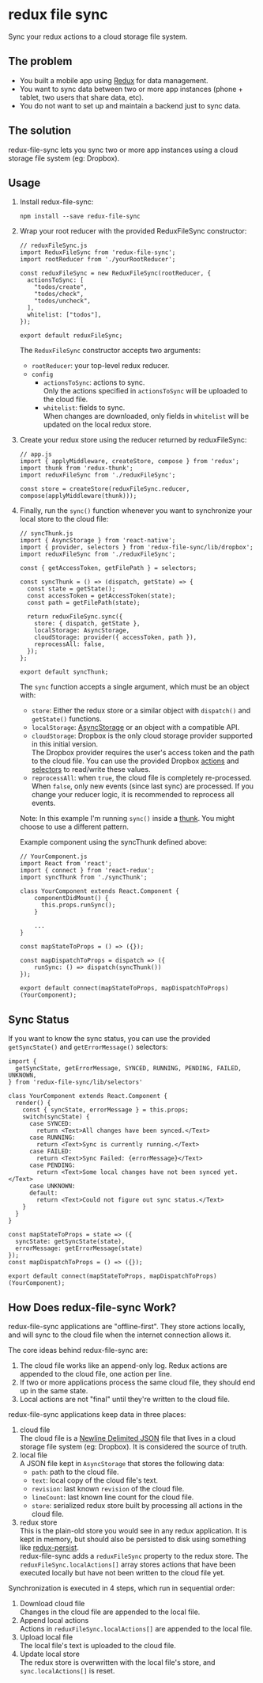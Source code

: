 # redux file sync
Sync your redux actions to a cloud storage file system.

## The problem
- You built a mobile app using [Redux](https://redux.js.org/) for data management.
- You want to sync data between two or more app instances (phone + tablet, two users that share data, etc).
- You do not want to set up and maintain a backend just to sync data.

## The solution
redux-file-sync lets you sync two or more app instances using a cloud storage file system (eg: Dropbox).

## Usage
1. Install redux-file-sync:
    ```
    npm install --save redux-file-sync
    ```

2. Wrap your root reducer with the provided ReduxFileSync constructor:
    ```
    // reduxFileSync.js
    import ReduxFileSync from 'redux-file-sync';
    import rootReducer from './yourRootReducer';

    const reduxFileSync = new ReduxFileSync(rootReducer, {
      actionsToSync: [
        "todos/create",
        "todos/check",
        "todos/uncheck",
      ],
      whitelist: ["todos"],
    });

    export default reduxFileSync;
    ```

    The `ReduxFileSync` constructor accepts two arguments:
    - `rootReducer`: your top-level redux reducer.
    - `config`
      - `actionsToSync`: actions to sync.  
      Only the actions specified in `actionsToSync` will be uploaded to the cloud file.
      - `whitelist`: fields to sync.  
      When changes are downloaded, only fields in `whitelist` will be updated on the local redux store.

3. Create your redux store using the reducer returned by reduxFileSync:

    ```
    // app.js
    import { applyMiddleware, createStore, compose } from 'redux';
    import thunk from 'redux-thunk';
    import reduxFileSync from './reduxFileSync';

    const store = createStore(reduxFileSync.reducer, compose(applyMiddleware(thunk)));
    ```

4. Finally, run the `sync()` function whenever you want to synchronize your local store to the cloud file:
    ```
    // syncThunk.js
    import { AsyncStorage } from 'react-native';
    import { provider, selectors } from 'redux-file-sync/lib/dropbox';
    import reduxFileSync from './reduxFileSync';

    const { getAccessToken, getFilePath } = selectors;

    const syncThunk = () => (dispatch, getState) => {
      const state = getState();
      const accessToken = getAccessToken(state);
      const path = getFilePath(state);

      return reduxFileSync.sync({
        store: { dispatch, getState },
        localStorage: AsyncStorage,
        cloudStorage: provider({ accessToken, path }),
        reprocessAll: false,
      });
    };

    export default syncThunk;
    ```

    The `sync` function accepts a single argument, which must be an object with:
    - `store`: Either the redux store or a similar object with `dispatch()` and `getState()` functions.
    - `localStorage`: [AsyncStorage](https://facebook.github.io/react-native/docs/asyncstorage) or an object with a compatible API.
    - `cloudStorage`: Dropbox is the only cloud storage provider supported in this initial version.  
        The Dropbox provider requires the user's access token and the path to the cloud file. You can use the provided Dropbox [actions](https://github.com/alexishevia/redux-file-sync/blob/master/src/dropbox/actions.js) and [selectors](https://github.com/alexishevia/redux-file-sync/blob/master/src/dropbox/selectors.js) to read/write these values.  
    - `reprocessAll`: when `true`, the cloud file is completely re-processed. When `false`, only new events (since last sync) are processed. If you change your reducer logic, it is recommended to reprocess all events.

    Note: In this example I'm running `sync()` inside a [thunk](https://github.com/reduxjs/redux-thunk). You might choose to use a different pattern.

    Example component using the syncThunk defined above:

    ```
    // YourComponent.js
    import React from 'react';
    import { connect } from 'react-redux';
    import syncThunk from './syncThunk';

    class YourComponent extends React.Component {
        componentDidMount() {
          this.props.runSync();
        }

        ...
    }

    const mapStateToProps = () => ({});

    const mapDispatchToProps = dispatch => ({
        runSync: () => dispatch(syncThunk())
    });

    export default connect(mapStateToProps, mapDispatchToProps)(YourComponent);
    ```

## Sync Status
If you want to know the sync status, you can use the provided `getSyncState()` and `getErrorMessage()` selectors:

```
import {
  getSyncState, getErrorMessage, SYNCED, RUNNING, PENDING, FAILED, UNKNOWN,
} from 'redux-file-sync/lib/selectors'

class YourComponent extends React.Component {
  render() {
    const { syncState, errorMessage } = this.props;
    switch(syncState) {
      case SYNCED:
        return <Text>All changes have been synced.</Text>
      case RUNNING:
        return <Text>Sync is currently running.</Text>
      case FAILED:
        return <Text>Sync Failed: {errorMessage}</Text>
      case PENDING:
        return <Text>Some local changes have not been synced yet.</Text>
      case UNKNOWN:
      default:
        return <Text>Could not figure out sync status.</Text>
    }
  }
}

const mapStateToProps = state => ({
  syncState: getSyncState(state),
  errorMessage: getErrorMessage(state)
});
const mapDispatchToProps = () => ({});

export default connect(mapStateToProps, mapDispatchToProps)(YourComponent);
```

## How Does redux-file-sync Work?
redux-file-sync applications are "offline-first". They store actions locally,
and will sync to the cloud file when the internet connection allows it.

The core ideas behind redux-file-sync are:
1. The cloud file works like an append-only log. Redux actions are appended to the cloud file, one action per line.
2. If two or more applications process the same cloud file, they should end up in the same state.
3. Local actions are not "final" until they're written to the cloud file.

redux-file-sync applications keep data in three places:

1. cloud file  
   The cloud file is a [Newline Delimited JSON](http://ndjson.org/) file that lives
   in a cloud storage file system (eg: Dropbox). It is considered the source of truth.
2. local file  
   A JSON file kept in `AsyncStorage` that stores the following data:
   - `path`: path to the cloud file.
   - `text`: local copy of the cloud file's text.
   - `revision`: last known `revision` of the cloud file.
   - `lineCount`: last known line count for the cloud file.
   - `store`: serialized redux store built by processing all actions in the cloud file.
3. redux store  
   This is the plain-old store you would see in any redux application. It is kept in memory, but should also be persisted to disk using  something like [redux-persist](https://github.com/rt2zz/redux-persist).  
   redux-file-sync adds a `reduxFileSync` property to the redux store. The `reduxFileSync.localActions[]` array stores actions that have been executed locally but have not been written to the cloud file yet.

Synchronization is executed in 4 steps, which run in sequential order:

1. Download cloud file  
    Changes in the cloud file are appended to the local file.
2. Append local actions  
    Actions in `reduxFileSync.localActions[]` are appended to the local file.
3. Upload local file  
    The local file's text is uploaded to the cloud file.
3. Update local store  
    The redux store is overwritten with the local file's store, and `sync.localActions[]` is reset.
